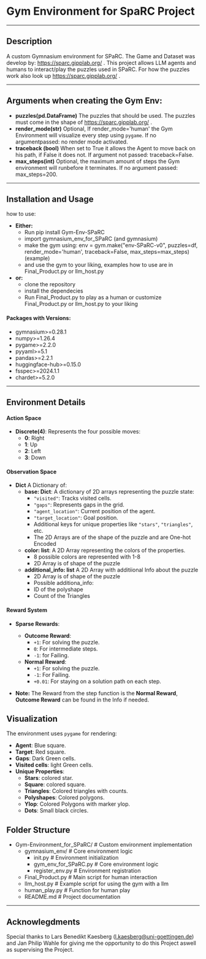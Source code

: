 # Gym Environment for SpaRC Project

----
## Description
A custom Gymnasium environment for SPaRC. The Game and Dataset was develop by: https://sparc.gipplab.org/ . This project allows LLM agents and humans to interact/play the puzzles used in SPaRC. For how the puzzles work also look up https://sparc.gipplab.org/ .

----
## Arguments when creating the Gym Env:

- **puzzles(pd.DataFrame)** The puzzles that should be used. The puzzles must come in the shape of https://sparc.gipplab.org/ . 
- **render_mode(str)** Optional, If render_mode='human' the Gym Environment will visualize every step using `pygame`. If no argumentpassed: no render mode activated.
- **traceback (bool)** When set to True it allows the Agent to move back on his path, if False it does not. If argument not passed: traceback=False. 
- **max_steps(int)** Optional, the maximum amount of steps the Gym environment will runbefore it terminates. If no argument passed: max_steps=200.

----
## Installation and Usage
how to use:
- **Either:**
  - Run pip install Gym-Env-SPaRC
  - import gymnasium_env_for_SPaRC (and gymnasium)
  - make the gym using: env = gym.make("env-SPaRC-v0", puzzles=df, render_mode='human', traceback=False, max_steps=max_steps) (example)
  - and use the gym to your liking, examples how to use are in Final_Product.py or llm_host.py
- **or:**
  - clone the repository
  - install the dependecies
  - Run Final_Product.py to play as a human or customize Final_Product.py or llm_host.py to your liking

#### Packages with Versions:
- gymnasium>=0.28.1
- numpy>=1.26.4
- pygame>=2.2.0
- pyyaml>=5.1
- pandas>=2.2.1
- huggingface-hub>=0.15.0
- fsspec>=2024.1.1
- chardet>=5.2.0

----
## Environment Details

#### Action Space

- **Discrete(4)**: Represents the four possible moves:
    - **0**: Right
    - **1**: Up
    - **2**: Left
    - **3**: Down

#### Observation Space

- **Dict** A Dictionary of:
  - **base: Dict**: A dictionary of 2D arrays representing the puzzle state:
    - `"visited"`: Tracks visited cells.
    - `"gaps"`: Represents gaps in the grid.
    - `"agent_location"`: Current position of the agent.
    - `"target_location"`: Goal position.
    - Additional keys for unique properties like `"stars"`, `"triangles"`, etc.
    - The 2D Arrays are of the shape of the puzzle and are One-hot Encoded
  - **color: list**: A 2D Array representing the colors of the properties.
    - 8 possible colors are represented with 1-8
    - 2D Array is of shape of the puzzle
  - **additional_info: list** A 2D Array with additiional Info about the puzzle
    - 2D Array is of shape of the puzzle
    - Possible additiona_info:
    - ID of the polyshape
    - Count of the Triangles


#### Reward System

- **Sparse Rewards**:
  - **Outcome Reward**:
    - `+1`: For solving the puzzle.
    - `0`: For intermediate steps.
    - `-1`: for Failing.
  - **Normal Reward**:
    - `+1`: For solving the puzzle.
    - `-1`: For Failing.
    - `+0.01`: For staying on a solution path on each step.

- **Note:** The Reward from the step function is the **Normal Reward**, **Outcome Reward** can be found in the Info if needed.


## Visualization

The environment uses `pygame` for rendering:

- **Agent**: Blue square.
- **Target**: Red square.
- **Gaps**: Dark Green cells.
- **Visited cells**: light Green cells.
- **Unique Properties**:
  - **Stars**: colored star.
  - **Square**: colored square.
  - **Triangles**: Colored triangles with counts.
  - **Polyshapes**: Colored polygons.
  - **Ylop**: Colored Polygons with marker ylop.
  - **Dots**: Small black circles.

## Folder Structure

- Gym-Environment_for_SPaRC/ # Custom environment implementation
    - gymnasium_env/ # Core environment logic
        - init.py # Environment initialization 
        - gym_env_for_SPaRC.py # Core environment logic 
        - register_env.py # Environment registration 
    - Final_Product.py # Main script for human interaction
    - llm_host.py # Example script for using the gym with a llm
    - human_play.py # Function for human play 
    - README.md # Project documentation

----

## Acknowlegdments

Special thanks to Lars Benedikt Kaesberg (l.kaesberg@uni-goettingen.de) and Jan Philip Wahle for giving me the opportunity to do this Project aswell as supervising the Project.